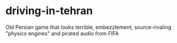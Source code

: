 # driving-in-tehran
Old Persian game that looks terrible, embezzlement, source-rivaling "physics engines" and pirated audio from FIFA
